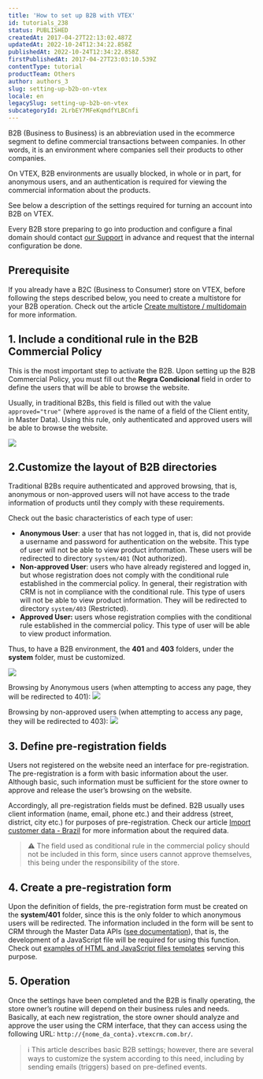 ```yaml
---
title: 'How to set up B2B with VTEX'
id: tutorials_238
status: PUBLISHED
createdAt: 2017-04-27T22:13:02.487Z
updatedAt: 2022-10-24T12:34:22.858Z
publishedAt: 2022-10-24T12:34:22.858Z
firstPublishedAt: 2017-04-27T23:03:10.539Z
contentType: tutorial
productTeam: Others
author: authors_3
slug: setting-up-b2b-on-vtex
locale: en
legacySlug: setting-up-b2b-on-vtex
subcategoryId: 2LrbEY7MFeKqmdfYLBCnfi
---
```


B2B (Business to Business) is an abbreviation used in the ecommerce segment to define commercial transactions between companies. In other words, it is an environment where companies sell their products to other companies.

On VTEX, B2B environments are usually blocked, in whole or in part, for anonymous users, and an authentication is required for viewing the commercial information about the products.

See below a description of the settings required for turning an account into B2B on VTEX.

<div class="alert-info">
<p>Every B2B store preparing to go into production and configure a final domain should contact <a href="https://support.vtex.com/hc/pt-br/requests">our Support</a> in advance and request that the internal configuration be done.</p>
</div>

## Prerequisite

If you already have a B2C (Business to Consumer) store on VTEX, before following the steps described below, you need to create a multistore for your B2B operation. Check out the article [Create multistore / multidomain](https://help.vtex.com/en/tutorial/creating-multi-store-multi-domain--tutorials_510) for more information.

## 1. Include a conditional rule in the B2B Commercial Policy

This is the most important step to activate the B2B. Upon setting up the B2B Commercial Policy, you must fill out the __Regra Condicional__ field in order to define the users that will be able to browse the website.

Usually, in traditional B2Bs, this field is filled out with the value `approved="true"` (where `approved` is the name of a field of the Client entity, in Master Data). Using this rule, only authenticated and approved users will be able to browse the website.

![](https://images.contentful.com/alneenqid6w5/34rM0gmlgQOoqwwEG2c0ck/a506984d2e7c23381e05a6ad16306d9f/1.png)

## 2.Customize the layout of B2B directories

Traditional B2Bs require authenticated and approved browsing, that is, anonymous or non-approved users will not have access to the trade information of products until they comply with these requirements.

Check out the basic characteristics of each type of user:

- **Anonymous User**: a user that has not logged in, that is, did not provide a username and password for authentication on the website. This type of user will not be able to view product information. These users will be redirected to directory `system/401` (Not authorized).
- **Non-approved User**: users who have already registered and logged in, but whose registration does not comply with the conditional rule established in the commercial policy. In general, their registration with CRM is not in compliance with the conditional rule. This type of users will not be able to view product information. They will be redirected to directory `system/403` (Restricted).
- **Approved User:** users whose registration complies with the conditional rule established in the commercial policy. This type of user will be able to view product information.

Thus, to have a B2B environment, the **401** and **403** folders, under the **system** folder, must be customized.

![](https://images.contentful.com/alneenqid6w5/4eOGUWH7nWqyQGCmIou6WO/1910b62f54515007e85aa3a82d04fb9e/2.png)

Browsing by Anonymous users (when attempting to access any page, they will be redirected to 401):
![](https://images.contentful.com/alneenqid6w5/1bxTbhKatws2mgGiOGSUYW/8bf8e626bf53a8e785ffdcc5f2ffc813/3.png)

Browsing by non-approved users (when attempting to access any page, they will be redirected to 403):
![](https://images.contentful.com/alneenqid6w5/1Ep24Fgl1SIG6Uw8Wmkq42/2a995f8d9c2be0e92629447c1e6d3948/4.png)

## 3. Define pre-registration fields

Users not registered on the website need an interface for pre-registration. The pre-registration is a form with basic information about the user. Although basic, such information must be sufficient for the store owner to approve and release the user’s browsing on the website.

Accordingly, all pre-registration fields must be defined. B2B usually uses client information (name, email, phone etc.) and their address (street, district, city etc.) for purposes of pre-registration. Check our article [Import customer data - Brazil](https://help.vtex.com/en/tutorial/importando-dados-de-clientes-brasil--2zWYVOyj0sISYQmeUwCsI0 "Importar dados de clientes - Brasil") for more information about the required data.

>⚠️ The field used as conditional rule in the commercial policy should not be included in this form, since users cannot approve themselves, this being under the responsibility of the store.

## 4. Create a pre-registration form

Upon the definition of fields, the pre-registration form must be created on the **system/401** folder, since this is the only folder to which anonymous users will be redirected. The information included in the form will be sent to CRM through the Master Data APIs ([see documentation](https://developers.vtex.com/reference/master-data-api-v2-overview)), that is, the development of a JavaScript file will be required for using this function. Check out [examples of HTML and JavaScript files](https://assets.contentful.com/alneenqid6w5/5PJaFVGdOwomgCYG66g2M4/ac29ba69fdd11cb8c87b88a0a6a62795/ExemploTemplateB2B.rar "Example of HTML and JS")[ templates](https://assets.contentful.com/alneenqid6w5/5PJaFVGdOwomgCYG66g2M4/ac29ba69fdd11cb8c87b88a0a6a62795/ExemploTemplateB2B.rar " templates") serving this purpose.

## 5. Operation

Once the settings have been completed and the B2B is finally operating, the store owner’s routine will depend on their business rules and needs. Basically, at each new registration, the store owner should analyze and approve the user using the CRM interface, that they can access using the following URL: `http://{nome_da_conta}.vtexcrm.com.br/`.

>ℹ️ This article describes basic B2B settings; however, there are several ways to customize the system according to this need, including by sending emails (triggers) based on pre-defined events.
